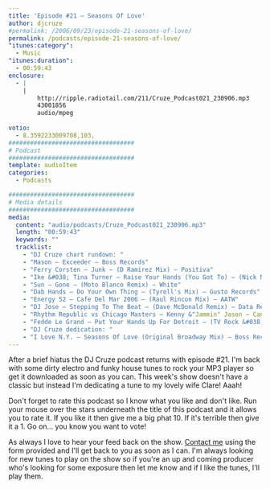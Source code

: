 ```yaml
---
title: 'Episode #21 – Seasons Of Love'
author: djcruze
#permalink: /2006/09/23/episode-21-seasons-of-love/
permalink: /podcasts/episode-21-seasons-of-love/
"itunes:category":
  - Music
"itunes:duration":
  - 00:59:43
enclosure:
  - |
    |
        http://ripple.radiotail.com/211/Cruze_Podcast021_230906.mp3
        43001856
        audio/mpeg
        
votio:
  - 8.3592233009708,103,
###################################
# Podcast
###################################
template: audioItem
categories:
  - Podcasts

###################################
# Media details
###################################
media:
  content: "audio/podcasts/Cruze_Podcast021_230906.mp3"
  length: "00:59:43"
  keywords: ""
  tracklist:
    - "DJ Cruze chart rundown: "
    - "Mason – Exceeder – Boss Records"
    - "Ferry Corsten – Junk – (D Ramirez Mix) – Positiva"
    - "Ike &#038; Tina Turner – Raise Your Hands (You Got To) – (Nick Nite Extended Mix) – Gusto Records"
    - "Sun – Gone – (Moto Blanco Remix) – White"
    - "Dab Hands – Do Your Own Thing – (Tyrell's Mix) – Gusto Records"
    - "Energy 52 – Cafe Del Mar 2006 – (Raul Rincon Mix) – AATW"
    - "DJ Jose – Stepping To The Beat – (Dave McDonald Remix) – Data Records"
    - "Rhythm Republic vs Chicago Masters – Kenny &"Jammin" Jason – Can You Dance? – (Soul Avengerz Club Mix) – Simply Recordings"
    - "Fedde Le Grand – Put Your Hands Up For Detroit – (TV Rock &#038; Dirty South Melbourne Militia Remix) – CR2 Records"
    - "DJ Cruze dedication: "
    - "I Love N.Y. – Seasons Of Love (Original Broadway Mix) – Boss Records"
---
```


After a brief hiatus the DJ Cruze podcast returns with episode #21. I'm back with some dirty electro and funky house tunes to rock your MP3 player so get it downloaded as soon as you can. This week's show doesn't have a classic but instead I'm dedicating a tune to my lovely wife Clare! Aaah!

Don't forget to rate this podcast so I know what you like and don't like. Run your mouse over the stars underneath the title of this podcast and it allows you to rate it. If you like it then give me a big phat 10. If it's terrible then give it a 1. Go on... you know you want to vote!

As always I love to hear your feed back on the show. [Contact me][1] using the form provided and I'll get back to you as soon as I can. I'm always looking for new tunes to play on the show so if you're an up and coming producer who's looking for some exposure then let me know and if I like the tunes, I'll play them.

 [1]: http://www.djcruze.co.uk/cms/contact/